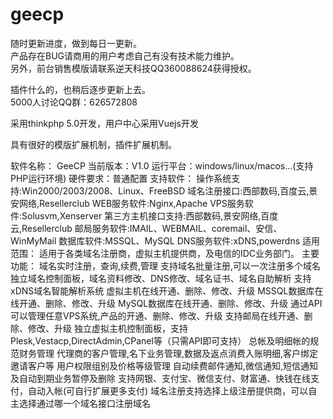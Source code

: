 # geecp

随时更新进度，做到每日一更新。<br>
产品存在BUG请商用的用户考虑自己有没有技术能力维护。<br>
另外，前台销售模版请联系逆天科技QQ360088624获得授权。<br>

插件什么的，也稍后逐步更新上去。
<br>5000人讨论QQ群：626572808

采用thinkphp 5.0开发，用户中心采用Vuejs开发

具有很好的模版扩展机制，插件扩展机制。



软件名称： GeeCP
当前版本：V1.0
运行平台：windows/linux/macos...(支持PHP运行环境)
硬件要求：普通配置
支持软件：
操作系统支持:Win2000/2003/2008、Linux、FreeBSD
域名注册接口:西部数码,百度云,景安网络,Resellerclub
WEB服务软件:Nginx,Apache
VPS服务软件:Solusvm,Xenserver
第三方主机接口支持:西部数码,景安网络,百度云,Resellerclub
邮局服务软件:IMAIL、WEBMAIL、coremail、安信、WinMyMail
数据库软件:MSSQL、MySQL
DNS服务软件:xDNS,powerdns
适用范围：
适用于各类域名注册商，虚拟主机提供商，及电信的IDC业务部门。 
主要功能：
域名实时注册，查询,续费,管理
支持域名批量注册,可以一次注册多个域名
独立域名控制面板，域名资料修改、DNS修改、域名证书、域名自助解析
支持xDNS域名智能解析系统
虚拟主机在线开通、删除、修改、升级
MSSQL数据库在线开通、删除、修改、升级
MySQL数据库在线开通、删除、修改、升级
通过API可以管理任意VPS系统,产品的开通、删除、修改、升级
支持邮局在线开通、删除、修改、升级
独立虚拟主机控制面板，支持Plesk,Vestacp,DirectAdmin,CPanel等（只需API即可支持）
总帐及明细帐的规范财务管理
代理商的客户管理,名下业务管理,数据及返点消费入账明细,客户绑定邀请客户等
用户权限组别及价格等级管理
自动续费邮件通知,微信通知,短信通知及自动到期业务暂停及删除
支持网银、支付宝、微信支付、财富通、快钱在线支付，自动入帐(可自行扩展更多支付)
域名注册支持选择上级注册提供商，可以自主选择通过哪一个域名接口注册域名
